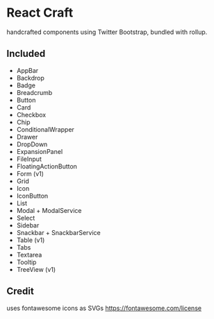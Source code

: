 # React Craft

handcrafted components using Twitter Bootstrap, bundled with rollup.


## Included

- AppBar
- Backdrop
- Badge
- Breadcrumb
- Button
- Card
- Checkbox
- Chip
- ConditionalWrapper
- Drawer
- DropDown
- ExpansionPanel
- FileInput
- FloatingActionButton
- Form (v1)
- Grid
- Icon
- IconButton
- List
- Modal + ModalService
- Select
- Sidebar
- Snackbar + SnackbarService
- Table (v1)
- Tabs
- Textarea
- Tooltip
- TreeView (v1)


## Credit 

uses fontawesome icons as SVGs
https://fontawesome.com/license
